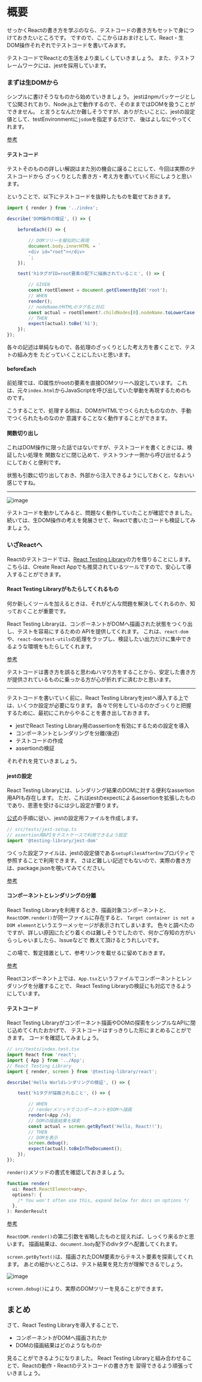 # 概要

せっかくReactの書き方を学ぶのなら、テストコードの書き方もセットで身につけておきたいところです。
ですので、ここからはおまけとして、React・生DOM操作それぞれでテストコードを書いてみます。

テストコードでReactとの生活をより楽しくしていきましょう。
また、テストフレームワークには、jestを採用しています。

### まずは生DOMから

シンプルに書けそうなものから始めていきましょう。
jestはnpmパッケージとして公開されており、Node.js上で動作するので、そのままではDOMを扱うことができません。
と言うとなんだか難しそうですが、ありがたいことに、jestの設定値として、testEnvironmentに`jsdom`を指定するだけで、
後はよしなにやってくれます。

[参考](https://jestjs.io/docs/configuration#testenvironment-string)

#### テストコード

テストそのものの詳しい解説はまた別の機会に譲ることにして、今回は実際のテストコードから
ざっくりとした書き方・考え方を書いていく形にしようと思います。

ということで、以下にテストコードを抜粋したものを載せておきます。


```JavaScript
import { render } from '../index';

describe('DOM操作の検証', () => {

    beforeEach(() => {

        // DOMツリーを擬似的に再現
        document.body.innerHTML = `
        <div id="root"></div>
        `;
    });

    test('h1タグがID=root要素の配下に描画されていること', () => {

        // GIVEN
        const rootElement = document.getElementById('root');
        // WHEN
        render();
        // nodeNameがHTMLのタグ名と対応
        const actual = rootElement?.childNodes[0].nodeName.toLowerCase();
        // THEN
        expect(actual).toBe('h1');
    });
});
```

各々の記述は単純なもので、各処理のざっくりとした考え方を書くことで、テストの組み方を
たどっていくことにしたいと思います。

#### beforeEach

前処理では、ID属性がrootの要素を直接DOMツリーへ設定しています。
これは、元々`index.html`からJavaScriptを呼び出していた挙動を再現するためのものです。

こうすることで、処理する側は、DOMがHTMLでつくられたものなのか、手動でつくられたものなのか
意識することなく動作することができます。

#### 関数切り出し

これはDOM操作に限った話ではないですが、テストコードを書くときには、検証したい処理を
関数などに閉じ込めて、テストランナー側から呼び出せるようにしておくと便利です。

状態も引数に切り出しておき、外部から注入できるようにしておくと、なおいい感じですね。

---

![image](https://user-images.githubusercontent.com/43694794/128861563-ab1b1eba-8c05-48b2-b504-72d7de3114da.png)

テストコードを動かしてみると、問題なく動作していたことが確認できました。
続いては、生DOM操作の考えを発展させて、Reactで書いたコードも検証してみましょう。


### いざReactへ

Reactのテストコードでは、[React Testing Library](https://testing-library.com/docs/react-testing-library/intro/)の力を借りることにします。
こちらは、Create React Appでも推奨されているツールですので、安心して導入することができます。

#### React Testing Libraryがもたらしてくれるもの

何か新しくツールを加えるときは、それがどんな問題を解決してくれるのか、知っておくことが重要です。

React Testing Libraryは、コンポーネントがDOMへ描画された状態をつくり出し、テストを容易にするための
APIを提供してくれます。
これは、`react-dom`や、`react-dom/test-utils`の処理をラップし、検証したい出力だけに集中できるような環境をもたらしてくれます。

[参考](https://testing-library.com/docs/react-testing-library/intro/#this-solution)

テストコードは書き方を誤ると思わぬハマり方をすることから、安定した書き方が提供されているものに乗っかる方が心が折れずに済むかと思います。

---

テストコードを書いていく前に、React Testing Libraryをjestへ導入する上では、いくつか設定が必要になります。
各々で何をしているのかざっくりと把握するために、最初にこれからやることを書き出しておきます。

* jestでReact Testing Library用のassertionを有効にするための設定を導入
* コンポーネントとレンダリングを分離(後述)
* テストコードの作成
* assertionの検証

それぞれを見ていきましょう。

#### jestの設定

React Testing Libraryには、レンダリング結果のDOMに対する便利なassertion用APIも存在します。
ただ、これはjestのexpectによるassertionを拡張したものであり、恩恵を受けるには少し設定が要ります。

[公式](https://github.com/testing-library/jest-dom/#usage)の手順に従い、jestの設定用ファイルを作成します。

```JavaScript
// src/tests/jest-setup.ts
// assertion用APIをテストケースで利用できるよう設定
import '@testing-library/jest-dom'
```

つくった設定ファイルは、jestの設定値である`setupFilesAfterEnv`プロパティで参照することで利用できます。
さほど難しい記述でもないので、実際の書き方は、package.jsonを覗いてみてください。

[参考](https://jestjs.io/docs/configuration#setupfilesafterenv-array)

#### コンポーネントとレンダリングの分離

React Testing Libraryを利用するとき、描画対象コンポーネントと、`ReactDOM.render()`が同一ファイルに存在すると、
`Target container is not a DOM element`というエラーメッセージが表示されてしまいます。
色々と調べたのですが、詳しい原因にたどり着くのは難しそうでしたので、何かご存知の方がいらっしゃいましたら、Issueなどで
教えて頂けるとうれしいです。

この場で、暫定措置として、参考リンクを載せるに留めておきます。

[参考](https://stackoverflow.com/questions/39986178/testing-react-target-container-is-not-a-dom-element)

Reactコンポーネント上では、`App.tsx`というファイルでコンポーネントとレンダリングを分離することで、
React Testing Libraryの検証にも対応できるようにしています。

#### テストコード

React Testing Libraryがコンポーネント描画やDOMの探索をシンプルなAPIに閉じ込めてくれたおかげで、
テストコードはすっきりした形にまとめることができます。
コードを確認してみましょう。

```JavaScript
// src/tests/index.test.tsx
import React from 'react';
import { App } from '../App';
// React Testing Library
import { render, screen } from '@testing-library/react';

describe('Hello Worldレンダリングの検証', () => {

    test('h1タグが描画されること', () => {

        // WHEN
        // renderメソッドでコンポーネントをDOMへ描画
        render(<App />);
        // DOMの描画結果を探索
        const actual = screen.getByText('Hello, React!!');
        // THEN
        // DOMを表示
        screen.debug();
        expect(actual).toBeInTheDocument();
    });
});
```

`render()`メソッドの書式を確認しておきましょう。

```TypeScript
function render(
  ui: React.ReactElement<any>,
  options?: {
    /* You won't often use this, expand below for docs on options */
  },
): RenderResult
```

[参考](https://testing-library.com/docs/react-testing-library/api#render)

`ReactDOM.render()`の第二引数を省略したものと捉えれば、しっくり来るかと思います。
描画結果は、`document.body`配下のdivタグへ配置してくれます。

`screen.getByText()`は、描画されたDOM要素からテキスト要素を探索してくれます。
あとの細かいところは、テスト結果を見た方が理解できるでしょう。

![image](https://user-images.githubusercontent.com/43694794/128957397-cac5b0df-e3d2-40e5-a7ca-13d811439880.png)

`screen.debug()`により、実際のDOMツリーを見ることができます。

## まとめ

さて、React Testing Libraryを導入することで、

* コンポーネントがDOMへ描画されたか
* DOMの描画結果はどのようなものか

見ることができるようになりました。
React Testing Libraryと組み合わせることで、Reactの動作・Reactのテストコードの書き方を
習得できるよう頑張っていきましょう。
